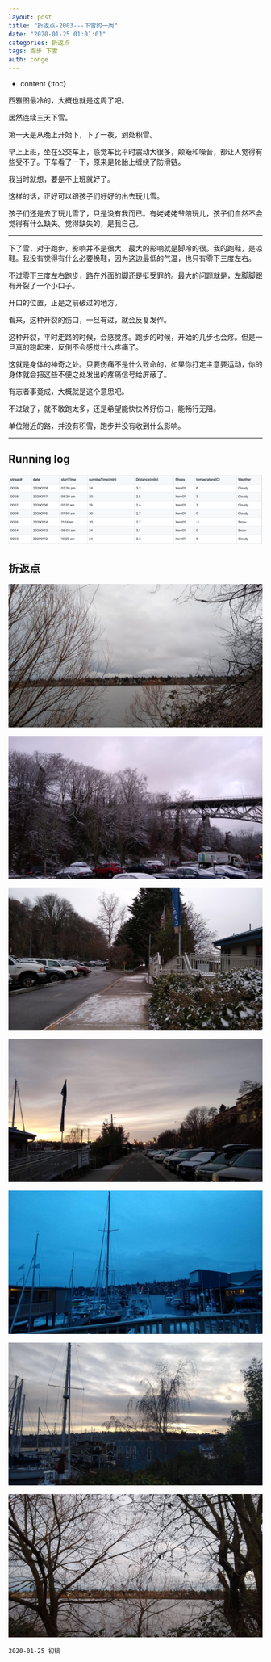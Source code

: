 ```yaml
---
layout: post
title: "折返点-2003---下雪的一周"
date: "2020-01-25 01:01:01"
categories: 折返点
tags: 跑步 下雪
auth: conge
---
```

* content
{:toc}

西雅图最冷的，大概也就是这周了吧。

居然连续三天下雪。

第一天是从晚上开始下，下了一夜，到处积雪。

早上上班，坐在公交车上，感觉车比平时震动大很多，颠簸和噪音，都让人觉得有些受不了。下车看了一下，原来是轮胎上缠绕了防滑链。

我当时就想，要是不上班就好了。

这样的话，正好可以跟孩子们好好的出去玩儿雪。

孩子们还是去了玩儿雪了，只是没有我而已。有姥姥姥爷陪玩儿，孩子们自然不会觉得有什么缺失。觉得缺失的，是我自己。

----

下了雪，对于跑步，影响并不是很大，最大的影响就是脚冷的很。我的跑鞋，是凉鞋。我没有觉得有什么必要换鞋，因为这边最低的气温，也只有零下三度左右。

不过零下三度左右跑步，路在外面的脚还是挺受罪的。最大的问题就是，左脚脚跟有开裂了一个小口子。

开口的位置，正是之前破过的地方。

看来，这种开裂的伤口，一旦有过，就会反复发作。

这种开裂，平时走路的时候，会感觉疼。跑步的时候，开始的几步也会疼。但是一旦真的跑起来，反倒不会感觉什么疼痛了。

这就是身体的神奇之处。只要伤痛不是什么致命的，如果你打定主意要运动，你的身体就会把这些不便之处发出的疼痛信号给屏蔽了。

有志者事竟成，大概就是这个意思吧。

不过破了，就不敢跑太多，还是希望能快快养好伤口，能畅行无阻。

单位附近的路，并没有积雪，跑步并没有收到什么影响。

------

## Running log

![Running log Week 03, 2020](/assets/images/折返点/118382-28ffdacb32c646ce.png)


## 折返点
![20200112.jpg](/assets/images/折返点/118382-dd707f08e670d97d.jpg)

![20200113.jpg](/assets/images/折返点/118382-8af7c006deb26080.jpg)

![20200114.jpg](/assets/images/折返点/118382-8dae7c1e9088afa9.jpg)

![20200115.jpg](/assets/images/折返点/118382-e81009f7f93cd25b.jpg)

![20200116.jpg](/assets/images/折返点/118382-a8caf8335cb70547.jpg)

![20200117.jpg](/assets/images/折返点/118382-f80e7a7ce411dce8.jpg)

![20200118.jpg](/assets/images/折返点/118382-fee3ce0930bf4e02.jpg)

```
2020-01-25 初稿
```
